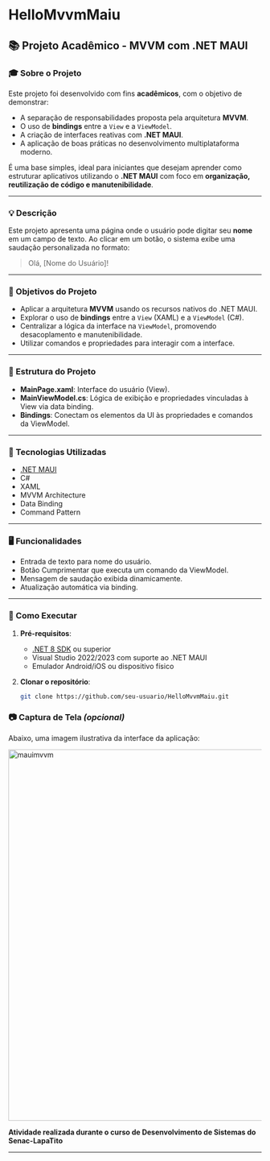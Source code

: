 # HelloMvvmMaiu

## 📚 Projeto Acadêmico - MVVM com .NET MAUI

### 🎓 Sobre o Projeto

Este projeto foi desenvolvido com fins **acadêmicos**, com o objetivo de demonstrar:

- A separação de responsabilidades proposta pela arquitetura **MVVM**.
- O uso de **bindings** entre a `View` e a `ViewModel`.
- A criação de interfaces reativas com **.NET MAUI**.
- A aplicação de boas práticas no desenvolvimento multiplataforma moderno.

É uma base simples, ideal para iniciantes que desejam aprender como estruturar aplicativos utilizando o **.NET MAUI** com foco em **organização, reutilização de código e manutenibilidade**.

---

### 💡 Descrição

Este projeto apresenta uma página onde o usuário pode digitar seu **nome** em um campo de texto. Ao clicar em um botão, o sistema exibe uma saudação personalizada no formato:

> Olá, [Nome do Usuário]!

---

### 🎯 Objetivos do Projeto

- Aplicar a arquitetura **MVVM** usando os recursos nativos do .NET MAUI.
- Explorar o uso de **bindings** entre a `View` (XAML) e a `ViewModel` (C#).
- Centralizar a lógica da interface na `ViewModel`, promovendo desacoplamento e manutenibilidade.
- Utilizar comandos e propriedades para interagir com a interface.

---

### 🧱 Estrutura do Projeto


- **MainPage.xaml**: Interface do usuário (View).
- **MainViewModel.cs**: Lógica de exibição e propriedades vinculadas à View via data binding.
- **Bindings**: Conectam os elementos da UI às propriedades e comandos da ViewModel.

---

### 🧪 Tecnologias Utilizadas

- [.NET MAUI](https://learn.microsoft.com/dotnet/maui/what-is-maui)
- C#
- XAML
- MVVM Architecture
- Data Binding
- Command Pattern

---

### 🖥️ Funcionalidades

- Entrada de texto para nome do usuário.
- Botão Cumprimentar que executa um comando da ViewModel.
- Mensagem de saudação exibida dinamicamente.
- Atualização automática via binding.

---

### 🚀 Como Executar

1. **Pré-requisitos**:
   - [.NET 8 SDK](https://dotnet.microsoft.com/en-us/download) ou superior
   - Visual Studio 2022/2023 com suporte ao .NET MAUI
   - Emulador Android/iOS ou dispositivo físico

2. **Clonar o repositório**:
   ```bash
   git clone https://github.com/seu-usuario/HelloMvvmMaiu.git
### 📷 Captura de Tela *(opcional)*

Abaixo, uma imagem ilustrativa da interface da aplicação:

<img width="584" height="738" alt="mauimvvm" src="https://github.com/user-attachments/assets/0c2061a1-fdcd-40d6-80dd-ccb67ccbba85" />

 **Atividade realizada durante o curso de Desenvolvimento de Sistemas do Senac-LapaTito**


---


